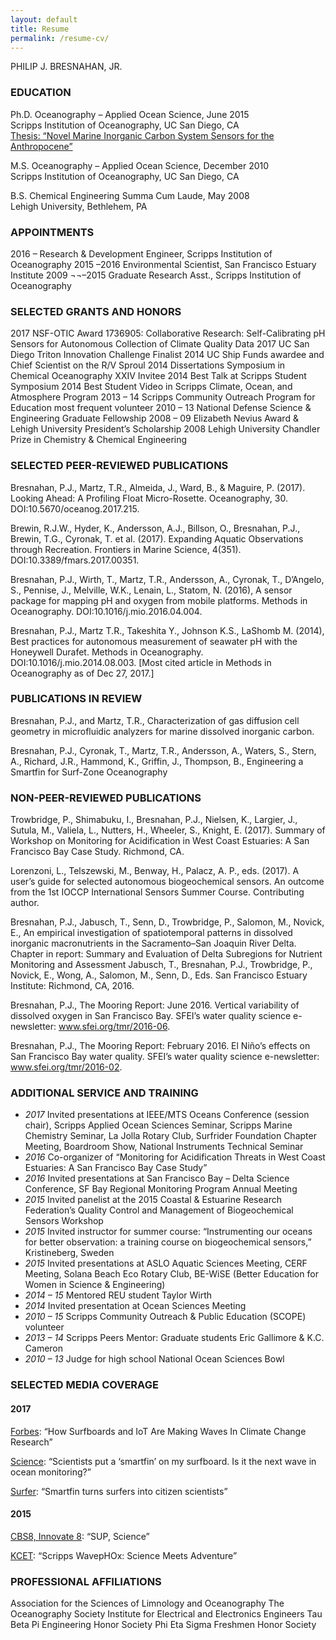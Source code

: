 ```yaml
---
layout: default
title: Resume
permalink: /resume-cv/
---
```


PHILIP J. BRESNAHAN, JR.

### EDUCATION
Ph.D. Oceanography – Applied Ocean Science, June 2015  
Scripps Institution of Oceanography, UC San Diego, CA  
[Thesis: “Novel Marine Inorganic Carbon System Sensors for the Anthropocene”](https://escholarship.org/uc/item/9q30f3qr)  

M.S. Oceanography – Applied Ocean Science, December 2010  
Scripps Institution of Oceanography, UC San Diego, CA

B.S. Chemical Engineering Summa Cum Laude, May 2008  
Lehigh University, Bethlehem, PA

### APPOINTMENTS
2016 – 	Research & Development Engineer, Scripps Institution of Oceanography
2015 –2016 	Environmental Scientist, San Francisco Estuary Institute
2009 ¬¬–2015 	Graduate Research Asst., Scripps Institution of Oceanography

### SELECTED GRANTS AND HONORS
2017	NSF-OTIC Award 1736905: Collaborative Research: Self-Calibrating pH Sensors for Autonomous Collection of Climate Quality Data
2017		UC San Diego Triton Innovation Challenge Finalist
2014 		UC Ship Funds awardee and Chief Scientist on the R/V Sproul
2014 		Dissertations Symposium in Chemical Oceanography XXIV Invitee
2014 		Best Talk at Scripps Student Symposium
2014 		Best Student Video in Scripps Climate, Ocean, and Atmosphere Program
2013 – 14	Scripps Community Outreach Program for Education most frequent volunteer
2010 – 13 	National Defense Science & Engineering Graduate Fellowship
2008 – 09 	Elizabeth Nevius Award & Lehigh University President’s Scholarship
2008		Lehigh University Chandler Prize in Chemistry & Chemical Engineering

### SELECTED PEER-REVIEWED PUBLICATIONS
Bresnahan, P.J., Martz, T.R., Almeida, J., Ward, B., & Maguire, P. (2017). Looking Ahead: A Profiling Float Micro-Rosette. Oceanography, 30. DOI:10.5670/oceanog.2017.215.

Brewin, R.J.W., Hyder, K., Andersson, A.J., Billson, O., Bresnahan, P.J., Brewin, T.G., Cyronak, T. et al. (2017). Expanding Aquatic Observations through Recreation. Frontiers in Marine Science, 4(351). DOI:10.3389/fmars.2017.00351.

Bresnahan, P.J., Wirth, T., Martz, T.R., Andersson, A., Cyronak, T., D’Angelo, S., Pennise, J., Melville, W.K., Lenain, L., Statom, N. (2016), A sensor package for mapping pH and oxygen from mobile platforms. Methods in Oceanography. DOI:10.1016/j.mio.2016.04.004.

Bresnahan, P.J., Martz T.R., Takeshita Y., Johnson K.S., LaShomb M. (2014), Best practices for autonomous measurement of seawater pH with the Honeywell Durafet. Methods in Oceanography. DOI:10.1016/j.mio.2014.08.003.
[Most cited article in Methods in Oceanography as of Dec 27, 2017.]

### PUBLICATIONS IN REVIEW
Bresnahan, P.J., and Martz, T.R., Characterization of gas diffusion cell geometry in microfluidic analyzers for marine dissolved inorganic carbon.

Bresnahan, P.J., Cyronak, T., Martz, T.R., Andersson, A., Waters, S., Stern, A., Richard, J.R., Hammond, K., Griffin, J., Thompson, B., Engineering a Smartfin for Surf-Zone Oceanography

### NON-PEER-REVIEWED PUBLICATIONS
Trowbridge, P., Shimabuku, I., Bresnahan, P.J., Nielsen, K., Largier, J., Sutula, M., Valiela, L., Nutters, H., Wheeler, S., Knight, E. (2017). Summary of Workshop on Monitoring for Acidification in West Coast Estuaries: A San Francisco Bay Case Study. Richmond, CA.

Lorenzoni, L., Telszewski, M., Benway, H., Palacz, A. P., eds. (2017). A user’s guide for selected autonomous biogeochemical sensors. An outcome from the 1st IOCCP International Sensors Summer Course. Contributing author.

Bresnahan, P.J., Jabusch, T., Senn, D., Trowbridge, P., Salomon, M., Novick, E., An empirical investigation of spatiotemporal patterns in dissolved inorganic macronutrients in the Sacramento–San Joaquin River Delta. Chapter in report: Summary and Evaluation of Delta Subregions for Nutrient Monitoring and Assessment Jabusch, T., Bresnahan, P.J., Trowbridge, P., Novick, E., Wong, A., Salomon, M., Senn, D., Eds. San Francisco Estuary Institute: Richmond, CA, 2016.

Bresnahan, P.J., The Mooring Report: June 2016. Vertical variability of dissolved oxygen in San Francisco Bay. SFEI’s water quality science e-newsletter: www.sfei.org/tmr/2016-06.

Bresnahan, P.J., The Mooring Report: February 2016. El Niño’s effects on San Francisco Bay water quality. SFEI’s water quality science e-newsletter: www.sfei.org/tmr/2016-02.

### ADDITIONAL SERVICE AND TRAINING
- _2017_	Invited presentations at IEEE/MTS Oceans Conference (session chair), Scripps Applied Ocean Sciences Seminar, Scripps Marine Chemistry Seminar, La Jolla Rotary Club, Surfrider Foundation Chapter Meeting, Boardroom Show, National Instruments Technical Seminar
- _2016_	Co-organizer of “Monitoring for Acidification Threats in West Coast Estuaries: A San Francisco Bay Case Study”
- _2016_	Invited presentations at San Francisco Bay – Delta Science Conference, SF Bay Regional Monitoring Program Annual Meeting
- _2015_	Invited panelist at the 2015 Coastal & Estuarine Research Federation’s Quality Control and Management of Biogeochemical Sensors Workshop
- _2015_ 	Invited instructor for summer course: “Instrumenting our oceans for better observation: a training course on biogeochemical sensors,” Kristineberg, Sweden
- _2015_ 	Invited presentations at ASLO Aquatic Sciences Meeting, CERF Meeting, Solana Beach Eco Rotary Club, BE-WiSE (Better Education for Women in Science & Engineering)
- _2014 – 15_	Mentored REU student Taylor Wirth
- _2014_		Invited presentation at Ocean Sciences Meeting
- _2010 – 15_ 	Scripps Community Outreach & Public Education (SCOPE) volunteer
- _2013 – 14_ 	Scripps Peers Mentor: Graduate students Eric Gallimore & K.C. Cameron
- _2010 – 13_ 	Judge for high school National Ocean Sciences Bowl

### SELECTED MEDIA COVERAGE
#### 2017

[Forbes](https://www.forbes.com/sites/delltechnologies/2017/11/22/how-surfboards-and-iot-are-making-waves-in-climate-change-research): “How Surfboards and IoT Are Making Waves In Climate Change Research”

[Science](http://scim.ag/smartfins): “Scientists put a ‘smartfin’ on my surfboard. Is it the next wave in ocean monitoring?”

[Surfer](https://www.surfer.com/features/smartfin-turns-surfers-into-citizen-scientists/): “Smartfin turns surfers into citizen scientists”

#### 2015

[CBS8, Innovate 8](http://www.cbs8.com/category/155799/video-landing-page?autoStart=true&topVideoCatNo=default&clipId=11751920): “SUP, Science”

[KCET](https://www.kcet.org/shows/california-coastal-trail/scripps-wavephox-science-meets-adventure): “Scripps WavepHOx: Science Meets Adventure”

### PROFESSIONAL AFFILIATIONS
Association for the Sciences of Limnology and Oceanography
The Oceanography Society
Institute for Electrical and Electronics Engineers
Tau Beta Pi Engineering Honor Society
Phi Eta Sigma Freshmen Honor Society
